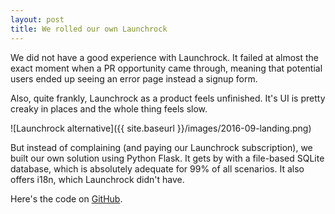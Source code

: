 ```yaml
---
layout: post
title: We rolled our own Launchrock
---
```


We did not have a good experience with Launchrock. It failed at almost the exact
moment when a PR opportunity came through, meaning that potential users ended up
seeing an error page instead a signup form.

Also, quite frankly, Launchrock as a product feels unfinished. It's UI is pretty creaky in places and the whole thing feels slow.

![Launchrock alternative]({{ site.baseurl }}/images/2016-09-landing.png)

But instead of complaining (and paying our Launchrock subscription), we built our own solution using Python Flask. It gets by with a file-based SQLite database, which is absolutely adequate for 99% of all scenarios. It also offers i18n, which Launchrock didn't have.

Here's the code on [GitHub](https://github.com/trsc/flask-landingpage).
